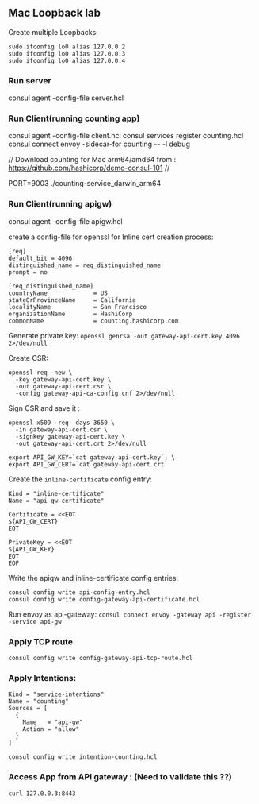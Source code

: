 ## Mac Loopback lab
Create multiple Loopbacks:
```
sudo ifconfig lo0 alias 127.0.0.2
sudo ifconfig lo0 alias 127.0.0.3
sudo ifconfig lo0 alias 127.0.0.4
```


### Run server 
consul agent -config-file server.hcl

### Run Client(running counting app)
consul agent -config-file client.hcl
consul services register counting.hcl
consul connect envoy -sidecar-for counting -- -l debug

// 
Download counting for Mac arm64/amd64 from :
https://github.com/hashicorp/demo-consul-101
//

PORT=9003 ./counting-service_darwin_arm64

### Run Client(running apigw)
consul agent -config-file apigw.hcl

create a config-file for openssl for Inline cert creation process:
```
[req]
default_bit = 4096
distinguished_name = req_distinguished_name
prompt = no

[req_distinguished_name]
countryName             = US
stateOrProvinceName     = California
localityName            = San Francisco
organizationName        = HashiCorp
commonName              = counting.hashicorp.com
```

Generate private key:
`openssl genrsa -out gateway-api-cert.key 4096 2>/dev/null`

Create CSR:
```
openssl req -new \
  -key gateway-api-cert.key \
  -out gateway-api-cert.csr \
  -config gateway-api-ca-config.cnf 2>/dev/null
```

Sign CSR and save it :
```
openssl x509 -req -days 3650 \
  -in gateway-api-cert.csr \
  -signkey gateway-api-cert.key \
  -out gateway-api-cert.crt 2>/dev/null

export API_GW_KEY=`cat gateway-api-cert.key`; \
export API_GW_CERT=`cat gateway-api-cert.crt`
```

Create the `inline-certificate` config entry:
```
Kind = "inline-certificate"
Name = "api-gw-certificate"

Certificate = <<EOT
${API_GW_CERT}
EOT

PrivateKey = <<EOT
${API_GW_KEY}
EOT
EOF
```

Write the apigw and inline-certificate config entries:
```
consul config write api-config-entry.hcl
consul config write config-gateway-api-certificate.hcl
```

Run envoy as api-gateway:
`consul connect envoy -gateway api -register -service api-gw`

### Apply TCP route
`consul config write config-gateway-api-tcp-route.hcl`

### Apply Intentions:
```
Kind = "service-intentions"
Name = "counting"
Sources = [
  {
    Name   = "api-gw"
    Action = "allow"
  }
]
```

`consul config write intention-counting.hcl `

### Access App from API gateway : (Need to validate this ??)
`curl 127.0.0.3:8443`
